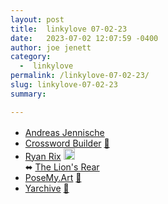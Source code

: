 ```yaml
---
layout: post
title:  linkylove 07-02-23
date:   2023-07-02 12:07:59 -0400
author: joe jenett
category:
  -  linkylove
permalink: /linkylove-07-02-23/
slug: linkylove-07-02-23
summary: 

---
```

<ul class="linkylove">
	<li><a title=".ndreas" href="https://www.ndreas.eu/">Andreas Jennische</a> <a title="source" href="https://micro.blog/"><img src="https://iwebthings.joejenett.com/images/mb.png" alt="" width="16" style="position:relative;top:-2px;"></a></li>
	<li><a title="Crossword Builder" href="https://dawnofthe.dad/crossword">Crossword Builder</a> <a href="https://pinboard.in/u:tdjones">📌</a></li>
	<li><a title="The Arcology Garden" href="https://arcology.garden/">Ryan Rix</a> <a class="normaltext" title="source" href="https://fediring.net/"><img src="https://iwebthings.joejenett.com/images/left-arrow.png" alt="" width="18"></a><br>⬌ <a title="The Lion's Rear" href="https://thelionsrear.com/">The Lion's Rear</a></li>
	<li><a title="PoseMy.Art" href="https://app.posemy.art/">PoseMy.Art</a> <a href="https://pinboard.in/u:newtonapple">📌</a></li>
	<li><a title="Usenet Archives collected by Norman Yarvin" href="https://yarchive.net/">Yarchive</a> <a href="https://pinboard.in/u:dpb">📌</a></li>
</ul>
<a style="display:none;" href="https://brid.gy/publish/mastodon"><small>(cross-posted to mastodon)</small></a>